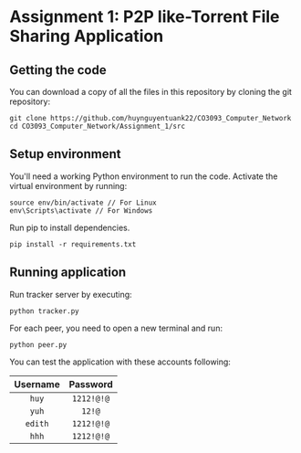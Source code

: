 # Assignment 1: P2P like-Torrent File Sharing Application

## Getting the code

You can download a copy of all the files in this repository by cloning the git repository:

    git clone https://github.com/huynguyentuank22/CO3093_Computer_Network
    cd CO3093_Computer_Network/Assignment_1/src

## Setup environment

You'll need a working Python environment to run the code.
Activate the virtual environment by running:

    source env/bin/activate // For Linux
    env\Scripts\activate // For Windows

Run pip to install dependencies.

    pip install -r requirements.txt

## Running application
Run tracker server by executing:

    python tracker.py

For each peer, you need to open a new terminal and run:

    python peer.py

You can test the application with these accounts following:

| Username     | Password   |
|:------------:|:----------:|
| `huy`        | `1212!@!@` |
| `yuh`        | `12!@`     |
| `edith`      | `1212!@!@` |
| `hhh`        | `1212!@!@` |